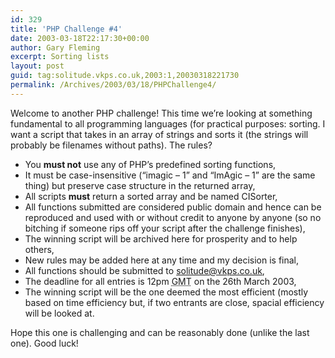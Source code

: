 ```yaml
---
id: 329
title: 'PHP Challenge #4'
date: 2003-03-18T22:17:30+00:00
author: Gary Fleming
excerpt: Sorting lists
layout: post
guid: tag:solitude.vkps.co.uk,2003:1,20030318221730
permalink: /Archives/2003/03/18/PHPChallenge4/
---
```

Welcome to another PHP challenge! This time we&#8217;re looking at something fundamental to all programming languages (for practical purposes: sorting. I want a script that takes in an array of strings and sorts it (the strings will probably be filenames without paths). The rules?

  * You **must not** use any of PHP&#8217;s predefined sorting functions,
  * It must be case-insensitive (&#8220;imagic &#8211; 1&#8221; and &#8220;ImAgic &#8211; 1&#8221; are the same thing) but preserve case structure in the returned array,
  * All scripts **must** return a sorted array and be named CISorter,
  * All functions submitted are considered public domain and hence can be reproduced and used with or without credit to anyone by anyone (so no bitching if someone rips off your script after the challenge finishes),
  * The winning script will be archived here for prosperity and to help others,
  * New rules may be added here at any time and my decision is final,
  * All functions should be submitted to <solitude@vkps.co.uk>,
  * The deadline for all entries is 12pm <acronym title="Greenwich Mean Time">GMT</acronym> on the 26th March 2003,
  * The winning script will be the one deemed the most efficient (mostly based on time efficiency but, if two entrants are close, spacial efficiency will be looked at.

Hope this one is challenging and can be reasonably done (unlike the last one). Good luck!